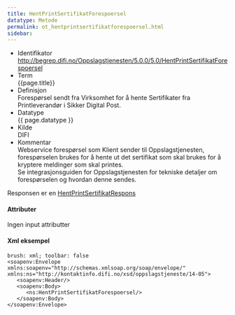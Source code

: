 ```yaml
--- 
title: HentPrintSertifikatForespoersel  
datatype: Metode
permalink: ot_hentprintsertifikatforespoersel.html
sidebar:
---
```


  - Identifikator  
    http://begrep.difi.no/Oppslagstjenesten/5.0.0/5.0/HentPrintSertifikatForespoersel
  - Term  
    {{page.title}}
  - Definisjon  
    Forespørsel sendt fra Virksomhet for å hente Sertifikater fra
    Printleverandør i Sikker Digital Post.
  - Datatype  
    {{ page.datatype }}
  - Kilde  
    DIFI
  - Kommentar  
    Webservice forespørsel som Klient sender til Oppslagstjenesten,
    forespørselen brukes for å hente ut det sertifikat som skal brukes
    for å kryptere meldinger som skal printes.  
    Se integrasjonsguiden for Oppslagstjenesten for tekniske detaljer om
    forespørselen og hvordan denne sendes.

Responsen er en [HentPrintSertifikatRespons](HentPrintSertifikatRespons.md)

#### Attributer

Ingen input attributter

#### Xml eksempel

``` 
brush: xml; toolbar: false
<soapenv:Envelope xmlns:soapenv="http://schemas.xmlsoap.org/soap/envelope/" xmlns:ns="http://kontaktinfo.difi.no/xsd/oppslagstjeneste/14-05">
   <soapenv:Header/>
   <soapenv:Body>
      <ns:HentPrintSertifikatForespoersel/>
   </soapenv:Body>
</soapenv:Envelope>
```
